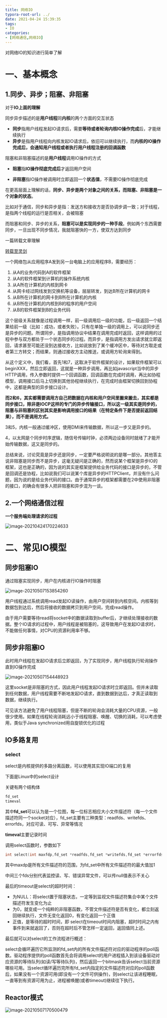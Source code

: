```yaml
---
title: 网络IO
typora-root-url: ../
date: 2021-04-24 15:39:35
tags:
- IO
categories:
- [网络通信,网络IO]
---
```


对网络IO的知识进行简单了解

<!--more-->

# 一、基本概念

## 1.同步、异步；阻塞、非阻塞

对于**IO上面的理解**

同步异步描述的是**用户线程**同**内核**的两个方面的交互状态

- **同步**指用户线程发起IO请求后，需要**等待或者轮询内核IO操作完成**后，才能继续执行
- **异步**是指用户线程向内核发起IO请求后，依旧可以继续执行，而**内核的IO操作完成后，会通知用户线程或者执行用户线程注册的回调函数**

阻塞和非阻塞描述的是**用户线程**调用IO操作的方式

- **阻塞**指**IO操作彻底完成后**才返回用户空间

- **非阻塞**指IO操作被调用时立即返回一个**状态值**，不需要IO操作彻底完成



在更高层面上理解的话，**同步、异步是两个对象之间的关系，而阻塞、非阻塞是一个对象的状态**。

比如对于通信，同步和异步是指：发送方和接收方是否协调步调一致；对于线程，是指两个线程的运行是否相关，会被阻塞

而阻塞和同步、异步的关系，**阻塞可以是实现同步的一种手段**。例如两个东西需要同步，一旦出现不同步情况，我就阻塞快的一方，使双方达到同步



一篇转载文章理解

[转载至灵剑](https://www.zhihu.com/question/19732473/answer/117012135)

一个网络包从应用程序A发到另一台电脑上的应用程序B，需要经历：

1. 从A的业务代码到A的软件框架
2. 从A的软件框架到计算机的操作系统内核
3. 从A所在计算机的内核到网卡
4. 从网卡经过网线发到交换机等设备，层层转发，到达B所在计算机的网卡
5. 从B所在计算机的网卡到B所在计算机的内核
6. 从B所在计算机的内核到B的程序的用户空间
7. 从B的软件框架到B的业务代码

这个层级关系就像是过程调用一样，前一级调用后一级的功能，后一级返回一个结果给前一级（比如：成功，或者失败）。只有在单独一级的调用上，可以说同步还是异步的问题。所谓同步，是指调用协议中结果在调用完成时返回，这样调用的过程中参与双方都处于一个状态同步的过程。而异步，是指调用方发出请求就立即返回，请求甚至可能还没到达接收方，比如说放到了某个缓冲区中，等待对方取走或者第三方转交；而结果，则通过接收方主动推送，或调用方轮询来得到。

从这个定义中，我们看，首先1和7，这取决于软件框架的设计，如果软件框架可以beginXXX，然后立即返回，这就是一种异步调用，再比如javascript当中的异步HTTP调用，传入参数时提供一个回调函数，回调函数在完成时调用，再比如协程模型，调用接口后马上切换到其他协程继续执行，在完成时由框架切换回到协程中，这都是典型的异步接口设计。

**而2和6，其实都需要调用方自己把数据在内核和用户空间里搬来搬去，其实都是同步接口，除非是IOCP这样的专门的异步传输接口，所以这一级其实是同步的，阻塞与非阻塞的区别其实是影响调用接口的结果（在特定条件下是否提前返回结果），而不是调用方式。**

3和5，内核一般通过缓冲区，使用DMI来传输数据，所以这一步又是异步的。

4，以太网是个同步时序逻辑，随信号传输时钟，必须两边设备同时就绪了才能开始传输数据，这又是同步的。

总结来说，讨论究竟是异步还是同步，一定要严格说明说的是哪一部分。其他答主说非阻塞是同步而不是异步，这毫无疑问是正确的，然而说某个框架是异步IO的框架，这也是正确的，因为说的其实是框架提供给业务代码的接口是异步的，不管是回调还是协程，比如说我们可以说某个库是异步的HTTPClient，并没有什么问题，因为说的是给业务代码的接口。由于通常异步的框架都需要在2中使用非阻塞的接口，的确会有很多人把非阻塞和异步混为一谈。



## 2.一个网络通信过程

**一个服务端处理请求的过程**

![image-20210424170224633](/images/image-20210424170224633.png)



# 二、常见IO模型

## 同步阻塞IO

通过阻塞实现同步，用户在内核进行IO操作时阻塞

![image-20210507153854260](/images/image-20210507153854260.png)

用户线程通过系统调用read发起IO读操作，由用户空间转到内核空间。内核等到数据包到达后，然后将接收的数据拷贝到用户空间，完成read操作。

由于用户需要等待read将socket中的数据读取到buffer后，才继续处理接收的数据。整个IO请求的过程中，用户线程是被阻塞的，这导致用户在发起IO请求时，不能做任何事情，对CPU的资源利用率不够。

## 同步非阻塞IO

此时用户线程在发起IO请求后立即返回，为了实现同步，用户线程执行轮询操作直到IO操作完成

![image-20210507154448923](/images/image-20210507154448923.png)

这里socket是非阻塞的方式，因此用户线程发起IO请求时立即返回。但并未读取到任何数据，用户线程需要不断地发起IO请求，直到数据到达后，才真正读取到数据，继续执行。

可见该方法避免了用户线程阻塞，但是不断的轮询会消耗大量的CPU资源，一般很少使用。如果在线程轮询消耗远小于线程阻塞、唤醒、切换的消耗，可以考虑使用，类似于Java synchronized用自旋锁优化的过程

## IO多路复用



### **select**

select是内核提供的多路分离函数，可以使用其实现IO端口的复用

下面是Linux中的select设计

关键有两个结构体

```c
fd_set
timeval
```

其中**fd_set**可以认为是一个位图，每一位标志相应大小文件描述符（每一个文件描述符同一个socket对应），fd_set主要有三种类型：readfds、writefds、errorfds，对应可读、可写、异常等情况

**timeval**主要记录时间

调用select函数时，参数如下

```c
int select(int maxfdp,fd_set *readfds,fd_set *writefds,fd_set *errorfds,struct timeval *timeout);
```

其中maxdp是所有文件描述符的范围，为fd_set中所有文件描述符的最大值加1

中间三个fds分别代表监控读、写、错误异常文件，可以传null值表示不关心

最后的timeout是select的超时时间：

- 为NULL：将select置于阻塞状态，一定等到监视文件描述符集合中某个文件描述符发生变化为止
- 为0，就变成一个纯粹的非阻塞函数，不管文件描述符是否有变化，都立刻返回继续执行，文件无变化返回0，有变化返回一个正值
- 正值，是等待的超时时间，即 select在timeout时间内阻塞，超时时间之内有事件到来就返回了，否则在超时后不管怎样一定返回，返回值同上述。

最后就可以对select的工作流程进行概述：

select会循环遍历它所监测的fd_set内的所有文件描述符对应的驱动程序的poll函数。驱动程序提供的poll函数首先会将调用select的用户进程插入到该设备驱动对应资源的等待队列(如读/写等待队列)，然后返回一个bitmask告诉select当前资源哪些可用。当select循环遍历完所有fd_set内指定的文件描述符对应的poll函数后，如果没有一个资源可用(即没有一个文件可供操作)，则select让该进程睡眠，一直等到有资源可用为止，进程被唤醒(或者timeout)继续往下执行。

## Reactor模式

![image-20210507170500479](/images/image-20210507170500479.png)